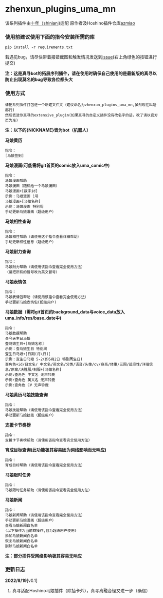 
# zhenxun_plugins_uma_mn
该系列插件由[十年（shinianj)](https://github.com/shinianj)适配
原作者及Hoshino插件仓库[azmiao](https://github.com/azmiao/uma_plugin)

### 使用前建议使用下面的指令安装所需的库

    pip install -r requirements.txt


若遇见bug，请尽快带着报错截图和触发情况发送到[issue](https://github.com/shinianj/zhenxun_plugin_uma_mn/issues)(右上角绿色的按钮进行提交)

**注：这是真寻bot的拓展序列插件，请在使用时确保自己使用的是最新版的真寻以防止出现莫名的bug导致各位都头大**


### 使用方式

    请把系列插件打包进一个新建文件夹（建议命名为zhenxun_plugins_uma_mn,虽然现在叫啥都行)
    然后丢进你真寻的extensive_plugin(如果真寻的自定义插件没有改名字的话，改了请以官方页为准)

**注：以下的{NICKNAME}皆为bot（机器人）**

**马娘黄历**

    指令：
    [马娘签到]

**马娘漫画(可能需将git首页的comic放入uma_comic中)**

    指令：
    马娘漫画帮助
    马娘漫画（随机给一个马娘漫画）
    马娘漫画+[数字id]
    示例：马娘漫画 1号
    马娘漫画+[马娘名称]
    示例：马娘漫画 特别周
    手动更新马娘漫画（超级用户）

**马娘相性查询**

    指令：
    马娘相性帮助（请使用这个指令查看详细帮助）
    手动更新相性信息（超级用户）

**马娘耐力查询**

    指令：
    马娘耐力帮助（请使用该指令查看完全使用方法）
    （请把所有的冒号改为英文冒号）

**马娘表情包**

    指令：
    马娘表情包帮助（请使用该指令查看完全使用方法）
    手动更新马娘表情包(超级用户)

**马娘数据（需将git首页的background_data与voice_data放入uma_info/res/base_date中)**

    指令：
    马娘数据帮助
    查今天生日马娘
    查马娘生日+[马娘名称]
    示例：查马娘生日 特别周
    查生日马娘+[日期(月\日)]
    示例：查生日马娘 5-2(即5月2日 特别周生日)
    查角色+id/日文名/ 中文名/英文名/分类/语音/头像/cv/身高/体重/三围/适应性/详细信息/原案/决胜服/制服+[马娘名称]
    示例:查角色 中文名 无声铃鹿
    示例:查角色 英文名 无声铃鹿
    示例:查角色 CV 无声铃鹿

**马娘黄历马娘技能查询**

    指令：
    马娘技能帮助（请使用该指令查看完全使用方法）
    手动更新马娘技能（超级用户）

**支援卡节奏榜**

    指令：
    支援卡节奏榜帮助（请使用该指令查看完全使用方法）

**育成目标查询(此功能极其容易因为网络影响而无响应)**

    指令：
    育成目标帮助（请使用该指令查看完全使用方法）

**马娘限时任务**

    指令：
    马娘限时任务帮助（请使用该指令查看完全使用方法）

**马娘新闻**

    指令：
    马娘新闻帮助（请使用该指令查看完全使用方法）
    手动更新马娘漫画（超级用户）
    查看马娘新闻白名单
    (以下操作为当前群操作,且为超级用户使用)
    添加马娘新闻白名单
    恢复马娘新闻白名单
    删除马娘新闻白名单


**注：部分插件受网络影响极其容易无响应**

### 更新日志

**2022/8/19**[v0.1]

1. 真寻适配Hoshino马娘插件（除抽卡外），真寻离融合怪又进一步（确信）




